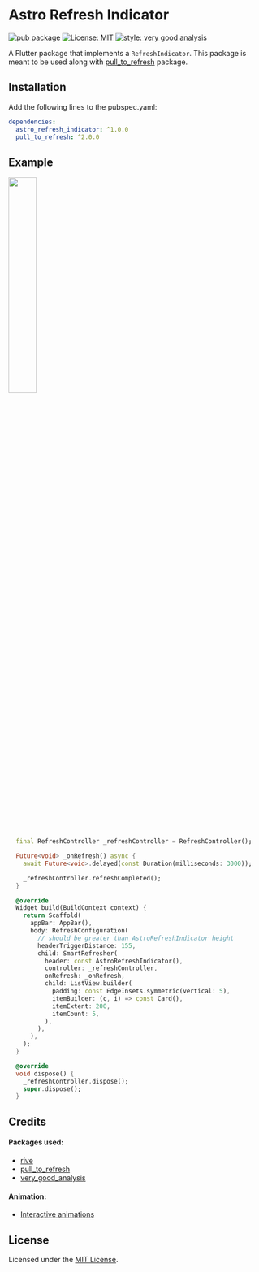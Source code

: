 
# Astro Refresh Indicator

[![pub package][pub_badge]][pub_badge_link]
[![License: MIT][license_badge]][license_link]
[![style: very good analysis][very_good_analysis_badge]][very_good_analysis_link]

A Flutter package that implements a `RefreshIndicator`. This package is meant to be used along with [pull_to_refresh][pull_to_refresh_link] package.

## Installation

Add the following lines to the pubspec.yaml:
```yaml
dependencies:
  astro_refresh_indicator: ^1.0.0
  pull_to_refresh: ^2.0.0
```

## Example

<img src="https://user-images.githubusercontent.com/39079821/131216193-ab5aad5d-bf3a-4297-9dc5-3439e9f979a1.gif" width="33%" height="33%"/>

```dart
  final RefreshController _refreshController = RefreshController();

  Future<void> _onRefresh() async {
    await Future<void>.delayed(const Duration(milliseconds: 3000));

    _refreshController.refreshCompleted();
  }

  @override
  Widget build(BuildContext context) {
    return Scaffold(
      appBar: AppBar(),
      body: RefreshConfiguration(
        // should be greater than AstroRefreshIndicator height
        headerTriggerDistance: 155,
        child: SmartRefresher(
          header: const AstroRefreshIndicator(),
          controller: _refreshController,
          onRefresh: _onRefresh,
          child: ListView.builder(
            padding: const EdgeInsets.symmetric(vertical: 5),
            itemBuilder: (c, i) => const Card(),
            itemExtent: 200,
            itemCount: 5,
          ),
        ),
      ),
    );
  }

  @override
  void dispose() {
    _refreshController.dispose();
    super.dispose();
  }
```

## Credits

#### Packages used:
* [rive][rive_link]
* [pull_to_refresh][pull_to_refresh_link]
* [very_good_analysis][very_good_analysis_link]

#### Animation:
* [Interactive animations][animation_link]

## License 
Licensed under the [MIT License][license_link].

[pub_badge]: https://img.shields.io/pub/v/astro_refresh_indicator.svg
[pub_badge_link]: https://pub.dartlang.org/packages/astro_refresh_indicator
[license_badge]: https://img.shields.io/badge/license-MIT-blue.svg
[license_link]: https://opensource.org/licenses/MIT
[pull_to_refresh_link]: https://pub.dev/packages/pull_to_refresh
[rive_link]: https://pub.dev/packages/rive
[animation_link]: https://rive.app/community/516-982-interactive-animations/
[very_good_analysis_badge]: https://img.shields.io/badge/style-very_good_analysis-B22C89.svg
[very_good_analysis_link]: https://pub.dev/packages/very_good_analysis
